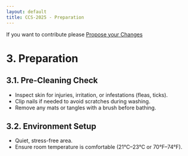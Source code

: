 ```yaml
---
layout: default
title: CCS-2025 - Preparation
---
```

If you want to contribute please <a href="{{ site.github.repository_url }}/edit/main/{{ page.path'}}/">Propose your Changes</a>
# **3. Preparation**  

## **3.1. Pre-Cleaning Check**  
- Inspect skin for injuries, irritation, or infestations (fleas, ticks).  
- Clip nails if needed to avoid scratches during washing.  
- Remove any mats or tangles with a brush before bathing.  

## **3.2. Environment Setup**  
- Quiet, stress-free area.  
- Ensure room temperature is comfortable (21°C–23°C or 70°F–74°F).  